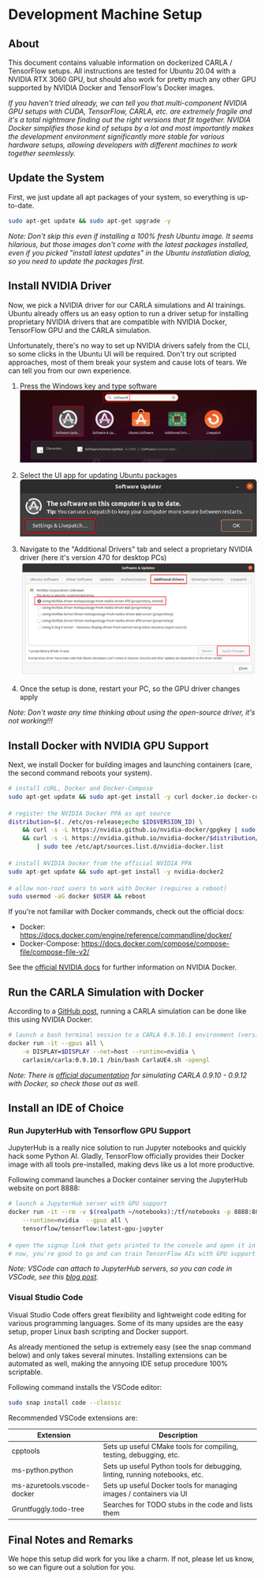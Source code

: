 
# Development Machine Setup

## About
This document contains valuable information on dockerized CARLA / TensorFlow setups.
All instructions are tested for Ubuntu 20.04 with a NVIDIA RTX 3060 GPU, but should also
work for pretty much any other GPU supported by NVIDIA Docker and TensorFlow's Docker images.

*If you haven't tried already, we can tell you that multi-component NVIDIA GPU setups with
CUDA, TensorFlow, CARLA, etc. are extremely fragile and it's a total nightmare finding
out the right versions that fit together.
NVIDIA Docker simplifies those kind of setups by a lot and most importantly makes the
development environment significantly more stable for various hardware setups, allowing
developers with different machines to work together seemlessly.*

## Update the System
First, we just update all apt packages of your system, so everything is up-to-date.

```sh
sudo apt-get update && sudo apt-get upgrade -y
```

*Note: Don't skip this even if installing a 100% fresh Ubuntu image. It seems hilarious,
but those images don't come with the latest packages installed, even if you picked
"install latest updates" in the Ubuntu installation dialog, so you need to update
the packages first.*

## Install NVIDIA Driver
Now, we pick a NVIDIA driver for our CARLA simulations and AI trainings.
Ubuntu already offers us an easy option to run a driver setup for installing
proprietary NVIDIA drivers that are compatible with NVIDIA Docker, TensorFlow GPU
and the CARLA simulation.

Unfortunately, there's no way to set up NVIDIA drivers safely from the CLI, so some clicks
in the Ubuntu UI will be required. Don't try out scripted approaches, most of them break your
system and cause lots of tears. We can tell you from our own experience.

1) Press the Windows key and type software
![](./img/open-software-settings-1.png)

2) Select the UI app for updating Ubuntu packages
![](./img/open-software-settings-2.png)

3) Navigate to the "Additional Drivers" tab and select a proprietary NVIDIA driver (here it's version 470 for desktop PCs)
![](./img/nvidia-driver-selection.png)

4) Once the setup is done, restart your PC, so the GPU driver changes apply

*Note: Don't waste any time thinking about using the open-source driver, it's not working!!!*

## Install Docker with NVIDIA GPU Support
Next, we install Docker for building images and launching containers
(care, the second command reboots your system).

```sh
# install cURL, Docker and Docker-Compose
sudo apt-get update && sudo apt-get install -y curl docker.io docker-compose

# register the NVIDIA Docker PPA as apt source
distribution=$(. /etc/os-release;echo $ID$VERSION_ID) \
    && curl -s -L https://nvidia.github.io/nvidia-docker/gpgkey | sudo apt-key add - \
    && curl -s -L https://nvidia.github.io/nvidia-docker/$distribution/nvidia-docker.list \
        | sudo tee /etc/apt/sources.list.d/nvidia-docker.list

# install NVIDIA Docker from the official NVIDIA PPA
sudo apt-get update && sudo apt-get install -y nvidia-docker2

# allow non-root users to work with Docker (requires a reboot)
sudo usermod -aG docker $USER && reboot
```

If you're not familiar with Docker commands, check out the official docs:
- Docker: https://docs.docker.com/engine/reference/commandline/docker/
- Docker-Compose: https://docs.docker.com/compose/compose-file/compose-file-v2/

See the [official NVIDIA docs](https://docs.nvidia.com/datacenter/cloud-native/container-toolkit/install-guide.html#setting-up-nvidia-container-toolkit)
for further information on NVIDIA Docker.

## Run the CARLA Simulation with Docker
According to a [GitHub post](https://github.com/carla-simulator/carla/issues/3164), running a
CARLA simulation can be done like this using NVIDIA Docker:

```sh
# launch a bash terminal session to a CARLA 0.9.10.1 environment (version used for this seminar)
docker run -it --gpus all \
    -e DISPLAY=$DISPLAY --net=host --runtime=nvidia \
    carlasim/carla:0.9.10.1 /bin/bash CarlaUE4.sh -opengl
```

*Note: There is [official documentation](https://carla.readthedocs.io/en/latest/build_docker/)
for simulating CARLA 0.9.10 - 0.9.12 with Docker, so check those out as well.*

## Install an IDE of Choice

### Run JupyterHub with Tensorflow GPU Support
JupyterHub is a really nice solution to run Jupyter notebooks and quickly hack some Python AI.
Gladly, TensorFlow officially provides their Docker image with all tools pre-installed,
making devs like us a lot more productive.

Following command launches a Docker container serving the JupyterHub website on port 8888:

```sh
# launch a JupyterHub server with GPU support
docker run -it --rm -v $(realpath ~/notebooks):/tf/notebooks -p 8888:8888 \
    --runtime=nvidia  --gpus all \
    tensorflow/tensorflow:latest-gpu-jupyter

# open the signup link that gets printed to the console and open it in your browser
# now, you're good to go and can train TensorFlow AIs with GPU support
```

*Note: VSCode can attach to JupyterHub servers, so you can code in VSCode, see this
[blog post](https://blog.jupyter.org/connect-to-a-jupyterhub-from-visual-studio-code-ed7ed3a31bcb).*

### Visual Studio Code
Visual Studio Code offers great flexibility and lightweight code editing for various programming
languages. Some of its many upsides are the easy setup, proper Linux bash scripting and
Docker support.

As already mentioned the setup is extremely easy (see the snap command below) and only takes
several minutes. Installing extensions can be automated as well, making the annyoing IDE setup
procedure 100% scriptable.

Following command installs the VSCode editor:

```sh
sudo snap install code --classic
```

Recommended VSCode extensions are:

| Extension                   | Description                                                                 |
| --------------------------- | --------------------------------------------------------------------------- |
| cpptools                    | Sets up useful CMake tools for compiling, testing, debugging, etc.          |
| ms-python.python            | Sets up useful Python tools for debugging, linting, running notebooks, etc. |
| ms-azuretools.vscode-docker | Sets up useful Docker tools for managing images / containers via UI         |
| Gruntfuggly.todo-tree       | Searches for TODO stubs in the code and lists them                          |

## Final Notes and Remarks
We hope this setup did work for you like a charm.
If not, please let us know, so we can figure out a solution for you.
